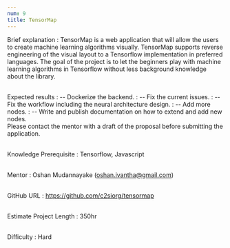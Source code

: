 ```yaml
---
num: 9
title: TensorMap
---
```


Brief explanation
: TensorMap is a web application that will allow the users to create machine learning algorithms visually. TensorMap supports reverse engineering of the visual layout to a Tensorflow implementation in preferred languages. The goal of the project is to let the beginners play with machine learning algorithms in Tensorflow without less background knowledge about the library. 
<br><br>

Expected results
: -- Dockerize the backend.
: -- Fix the current issues.
: -- Fix the workflow including the neural architecture design.
: -- Add more nodes.
: -- Write and publish documentation on how to extend and add new nodes.
<br>
Please contact the mentor with a draft of the proposal before submitting the application.
<br><br>

Knowledge Prerequisite
: Tensorflow, Javascript
<br><br>

Mentor
: Oshan Mudannayake (oshan.ivantha@gmail.com)
<br><br>

GitHub URL
: <https://github.com/c2siorg/tensormap>
<br><br>

Estimate Project Length
: 350hr
<br><br>

Difficulty
:  Hard